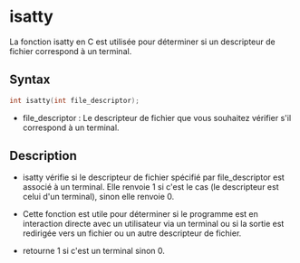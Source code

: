 # isatty

La fonction isatty en C est utilisée pour déterminer si un descripteur de fichier correspond à un terminal.

## Syntax

```h
int isatty(int file_descriptor);
```

- file_descriptor : Le descripteur de fichier que vous souhaitez vérifier s'il correspond à un terminal.

## Description

- isatty vérifie si le descripteur de fichier spécifié par file_descriptor est associé à un terminal. Elle renvoie 1 si c'est le cas (le descripteur est celui d'un terminal), sinon elle renvoie 0.

- Cette fonction est utile pour déterminer si le programme est en interaction directe avec un utilisateur via un terminal ou si la sortie est redirigée vers un fichier ou un autre descripteur de fichier.

- retourne 1 si c'est un terminal sinon 0.

